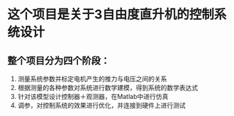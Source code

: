 # 这个项目是关于3自由度直升机的控制系统设计

## 整个项目分为四个阶段：
1. 测量系统参数并标定电机产生的推力与电压之间的关系
2. 根据测量的各种参数对系统进行数学建模，得到系统的数学表达式
3. 针对该模型设计控制器＋观测器，在Matlab中进行仿真
4. 调参，对控制系统的效果进行优化，并连接到硬件上进行测试

